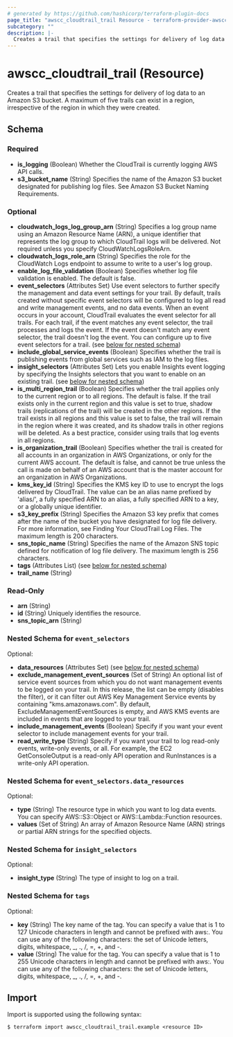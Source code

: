 ```yaml
---
# generated by https://github.com/hashicorp/terraform-plugin-docs
page_title: "awscc_cloudtrail_trail Resource - terraform-provider-awscc"
subcategory: ""
description: |-
  Creates a trail that specifies the settings for delivery of log data to an Amazon S3 bucket. A maximum of five trails can exist in a region, irrespective of the region in which they were created.
---
```


# awscc_cloudtrail_trail (Resource)

Creates a trail that specifies the settings for delivery of log data to an Amazon S3 bucket. A maximum of five trails can exist in a region, irrespective of the region in which they were created.



<!-- schema generated by tfplugindocs -->
## Schema

### Required

- **is_logging** (Boolean) Whether the CloudTrail is currently logging AWS API calls.
- **s3_bucket_name** (String) Specifies the name of the Amazon S3 bucket designated for publishing log files. See Amazon S3 Bucket Naming Requirements.

### Optional

- **cloudwatch_logs_log_group_arn** (String) Specifies a log group name using an Amazon Resource Name (ARN), a unique identifier that represents the log group to which CloudTrail logs will be delivered. Not required unless you specify CloudWatchLogsRoleArn.
- **cloudwatch_logs_role_arn** (String) Specifies the role for the CloudWatch Logs endpoint to assume to write to a user's log group.
- **enable_log_file_validation** (Boolean) Specifies whether log file validation is enabled. The default is false.
- **event_selectors** (Attributes Set) Use event selectors to further specify the management and data event settings for your trail. By default, trails created without specific event selectors will be configured to log all read and write management events, and no data events. When an event occurs in your account, CloudTrail evaluates the event selector for all trails. For each trail, if the event matches any event selector, the trail processes and logs the event. If the event doesn't match any event selector, the trail doesn't log the event. You can configure up to five event selectors for a trail. (see [below for nested schema](#nestedatt--event_selectors))
- **include_global_service_events** (Boolean) Specifies whether the trail is publishing events from global services such as IAM to the log files.
- **insight_selectors** (Attributes Set) Lets you enable Insights event logging by specifying the Insights selectors that you want to enable on an existing trail. (see [below for nested schema](#nestedatt--insight_selectors))
- **is_multi_region_trail** (Boolean) Specifies whether the trail applies only to the current region or to all regions. The default is false. If the trail exists only in the current region and this value is set to true, shadow trails (replications of the trail) will be created in the other regions. If the trail exists in all regions and this value is set to false, the trail will remain in the region where it was created, and its shadow trails in other regions will be deleted. As a best practice, consider using trails that log events in all regions.
- **is_organization_trail** (Boolean) Specifies whether the trail is created for all accounts in an organization in AWS Organizations, or only for the current AWS account. The default is false, and cannot be true unless the call is made on behalf of an AWS account that is the master account for an organization in AWS Organizations.
- **kms_key_id** (String) Specifies the KMS key ID to use to encrypt the logs delivered by CloudTrail. The value can be an alias name prefixed by 'alias/', a fully specified ARN to an alias, a fully specified ARN to a key, or a globally unique identifier.
- **s3_key_prefix** (String) Specifies the Amazon S3 key prefix that comes after the name of the bucket you have designated for log file delivery. For more information, see Finding Your CloudTrail Log Files. The maximum length is 200 characters.
- **sns_topic_name** (String) Specifies the name of the Amazon SNS topic defined for notification of log file delivery. The maximum length is 256 characters.
- **tags** (Attributes List) (see [below for nested schema](#nestedatt--tags))
- **trail_name** (String)

### Read-Only

- **arn** (String)
- **id** (String) Uniquely identifies the resource.
- **sns_topic_arn** (String)

<a id="nestedatt--event_selectors"></a>
### Nested Schema for `event_selectors`

Optional:

- **data_resources** (Attributes Set) (see [below for nested schema](#nestedatt--event_selectors--data_resources))
- **exclude_management_event_sources** (Set of String) An optional list of service event sources from which you do not want management events to be logged on your trail. In this release, the list can be empty (disables the filter), or it can filter out AWS Key Management Service events by containing "kms.amazonaws.com". By default, ExcludeManagementEventSources is empty, and AWS KMS events are included in events that are logged to your trail.
- **include_management_events** (Boolean) Specify if you want your event selector to include management events for your trail.
- **read_write_type** (String) Specify if you want your trail to log read-only events, write-only events, or all. For example, the EC2 GetConsoleOutput is a read-only API operation and RunInstances is a write-only API operation.

<a id="nestedatt--event_selectors--data_resources"></a>
### Nested Schema for `event_selectors.data_resources`

Optional:

- **type** (String) The resource type in which you want to log data events. You can specify AWS::S3::Object or AWS::Lambda::Function resources.
- **values** (Set of String) An array of Amazon Resource Name (ARN) strings or partial ARN strings for the specified objects.



<a id="nestedatt--insight_selectors"></a>
### Nested Schema for `insight_selectors`

Optional:

- **insight_type** (String) The type of insight to log on a trail.


<a id="nestedatt--tags"></a>
### Nested Schema for `tags`

Optional:

- **key** (String) The key name of the tag. You can specify a value that is 1 to 127 Unicode characters in length and cannot be prefixed with aws:. You can use any of the following characters: the set of Unicode letters, digits, whitespace, _, ., /, =, +, and -.
- **value** (String) The value for the tag. You can specify a value that is 1 to 255 Unicode characters in length and cannot be prefixed with aws:. You can use any of the following characters: the set of Unicode letters, digits, whitespace, _, ., /, =, +, and -.

## Import

Import is supported using the following syntax:

```shell
$ terraform import awscc_cloudtrail_trail.example <resource ID>
```
